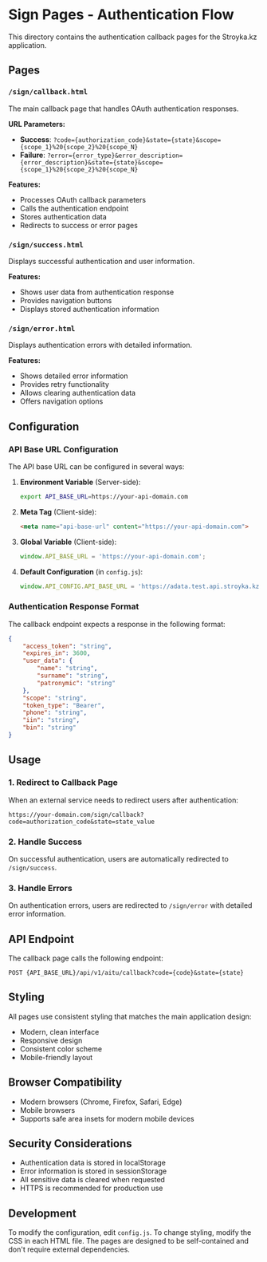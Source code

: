 # Sign Pages - Authentication Flow

This directory contains the authentication callback pages for the Stroyka.kz application.

## Pages

### `/sign/callback.html`
The main callback page that handles OAuth authentication responses.

**URL Parameters:**
- **Success**: `?code={authorization_code}&state={state}&scope={scope_1}%20{scope_2}%20{scope_N}`
- **Failure**: `?error={error_type}&error_description={error_description}&state={state}&scope={scope_1}%20{scope_2}%20{scope_N}`

**Features:**
- Processes OAuth callback parameters
- Calls the authentication endpoint
- Stores authentication data
- Redirects to success or error pages

### `/sign/success.html`
Displays successful authentication and user information.

**Features:**
- Shows user data from authentication response
- Provides navigation buttons
- Displays stored authentication information

### `/sign/error.html`
Displays authentication errors with detailed information.

**Features:**
- Shows detailed error information
- Provides retry functionality
- Allows clearing authentication data
- Offers navigation options

## Configuration

### API Base URL Configuration

The API base URL can be configured in several ways:

1. **Environment Variable** (Server-side):
   ```bash
   export API_BASE_URL=https://your-api-domain.com
   ```

2. **Meta Tag** (Client-side):
   ```html
   <meta name="api-base-url" content="https://your-api-domain.com">
   ```

3. **Global Variable** (Client-side):
   ```javascript
   window.API_BASE_URL = 'https://your-api-domain.com';
   ```

4. **Default Configuration** (in `config.js`):
   ```javascript
   window.API_CONFIG.API_BASE_URL = 'https://adata.test.api.stroyka.kz';
   ```

### Authentication Response Format

The callback endpoint expects a response in the following format:

```json
{
    "access_token": "string",
    "expires_in": 3600,
    "user_data": {
        "name": "string",
        "surname": "string",
        "patronymic": "string"
    },
    "scope": "string",
    "token_type": "Bearer",
    "phone": "string",
    "iin": "string",
    "bin": "string"
}
```

## Usage

### 1. Redirect to Callback Page

When an external service needs to redirect users after authentication:

```
https://your-domain.com/sign/callback?code=authorization_code&state=state_value
```

### 2. Handle Success

On successful authentication, users are automatically redirected to `/sign/success`.

### 3. Handle Errors

On authentication errors, users are redirected to `/sign/error` with detailed error information.

## API Endpoint

The callback page calls the following endpoint:

```
POST {API_BASE_URL}/api/v1/aitu/callback?code={code}&state={state}
```

## Styling

All pages use consistent styling that matches the main application design:
- Modern, clean interface
- Responsive design
- Consistent color scheme
- Mobile-friendly layout

## Browser Compatibility

- Modern browsers (Chrome, Firefox, Safari, Edge)
- Mobile browsers
- Supports safe area insets for modern mobile devices

## Security Considerations

- Authentication data is stored in localStorage
- Error information is stored in sessionStorage
- All sensitive data is cleared when requested
- HTTPS is recommended for production use

## Development

To modify the configuration, edit `config.js`. To change styling, modify the CSS in each HTML file. The pages are designed to be self-contained and don't require external dependencies. 